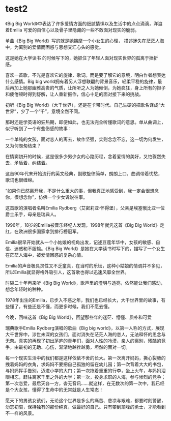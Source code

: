 # test2
《Big Big World》中表达了许多爱情方面的细腻情愫以及生活中的点点滴滴，洋溢着Emilia 可爱的自信心以及骨子里隐藏的一些不敢面对现实的脆弱。

单曲《Big Big World》写的就是她揣摩一个小女生的心理， 描述迷失在茫茫人海中，为离别的爱情而困惑与思想交汇心头的感觉。

这是她在大学读书 的时候写下的，她抓住了年轻人面对现实世界的孤离于挫折感。

喜欢一首歌，不光是喜欢它的旋律，歌词。而是要了解它的意境，明白作者想表达什么感情。Big big world拥有着另人浮想联翩的背景音乐，轻柔平稳的旋律，最后再加上她那幽雅高贵的气质，让所听之人为她倾倒，为她疯狂，身上所有的担子和疲倦顿时得到舒解，让人重新振作，信心十足的面对接下来的挑战。

初听《Big Big World》（大千世界），还是在卡带时代。自己生硬的把歌名译成“大世界”，少了一个“千”，意境全然不同。

那时还是学英语的狂热期，即便如此，也无法完全听懂歌词的意思。单从曲调上，似乎听到了一个有些伤感的故事：

一个单纯的女孩，面对恋人的离去，故作坚强，实则念念不忘，这一切为何发生，又为何匆匆结束？

在情窦初开的时候，这是很多少男少女的心路历程，念着爱情的美好，又怕骤然失去，矛盾着，纠结着。



这首90年代末开始流行的英文经典，副歌旋律简单，朗朗上口，曲调带着忧愁，歌词也很缠绵。

“如果你已然离开我，不是什么重大的事，但我真正地感受到，我一定会很想念你，很想念你”，仿佛一个少女诉说往事。

这首歌的演唱者名叫Emilia Rydberg（艾密莉亚·怀得堡），父亲是埃塞俄比亚一位爵士乐手，母亲是瑞典人。

1996年，18岁的Emilia被音乐经纪人发现，1998年就凭这首《Big Big World》走红，在欧洲很多国家拿到排行榜冠军。

Emilia很早开始就从一个小姑娘的视角出发，记述豆蔻年华中，女孩的敏感、自信、迷惑和不服输。《Big Big World》是她在大学读书时写下的，描写了一个女生在茫茫人海中，被爱情困惑的复杂心情。

Emilia的声音极具灵性又不乏童真，在当时的乐坛，这种小姑娘的情调并不多见，所以Emilia就显得格外吸引人，这首歌也得以迅速风靡全世界。

时隔二十年再来听《Big Big World》，歌声里的澄明与透亮，依然能让我们感动，想念年轻时的种种。

1978年出生的Emilia，已步入不惑之年，我们也已经长大，大千世界里的故事，有些懂了，有些还是不懂，而更多时候，我们不愿去懂。

今晚，回味这首《Big Big World》，回望那些年的迷茫、懵懂、质朴和可爱

瑞典歌手Emilia Rydberg演唱的歌曲《Big big world》，以第一人称的方式，展现大千世界中，涉世未深的女孩们，面对消失在茫茫人海的恋人，无法释怀的思念与无奈。真实的再现了初出茅庐的青年们，面对人性的冷漠，亲人的离别，残酷的竞争，由最初的无助、心伤，渐渐地越挫越勇，坦然的面对一切。

每一个现实生活中的我们都是这样依依不舍的长大。第一次离开妈妈，撕心裂肺的拽着妈妈的衣角，求妈妈不要把自己孤独的留在幼儿园；第一次背着大大的书包，与妈妈挥手告别，迈进小学的大门；第一次拖着重重的行李，坐上火车，与妈妈泪眼相忘，赶往离家千里之外的大学；第一次，投身求职的人海，参与惨烈的竞争；第一次恋爱，最后天各一方，杳无音讯……就这样，在无数次的第一次中，我已经是个大女孩，懂得了生命中的无常就是人生常态！

愿天下的男孩女孩们，无论这个世界是多么的痛苦、悲凉与艰难，都要时刻警醒，勿忘初衷，保持独有的那份纯真，做最好的自己。只有攀到顶峰的勇士，才能看到不一样的风景。
